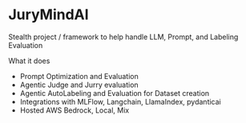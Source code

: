 # JuryMindAI
Stealth project / framework to help handle LLM, Prompt, and Labeling Evaluation

What it does
- Prompt Optimization and Evaluation
- Agentic Judge and Jurry evaluation
- Agentic AutoLabeling and Evaluation for Dataset creation
- Integrations with MLFlow, Langchain, LlamaIndex, pydanticai
- Hosted AWS Bedrock, Local, Mix
